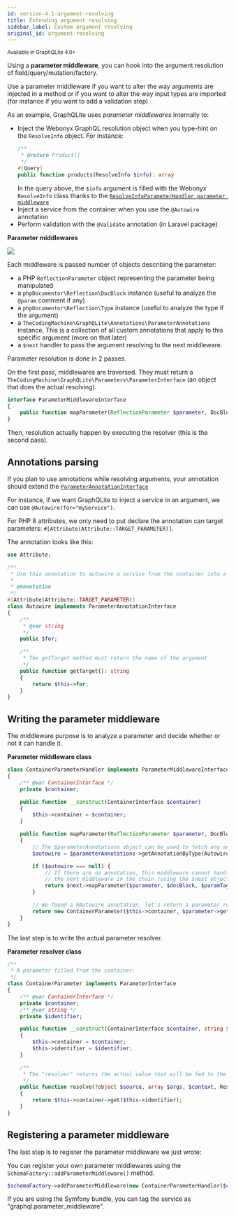 ```yaml
---
id: version-4.1-argument-resolving
title: Extending argument resolving
sidebar_label: Custom argument resolving
original_id: argument-resolving
---
```

<small>Available in GraphQLite 4.0+</small>

Using a **parameter middleware**, you can hook into the argument resolution of field/query/mutation/factory.

<div class="alert alert-info">Use a parameter middleware if you want to alter the way arguments are injected  in a method 
or if you want to alter the way input types are imported (for instance if you want to add a validation step)</div>

As an example, GraphQLite uses *parameter middlewares* internally to:

- Inject the Webonyx GraphQL resolution object when you type-hint on the `ResolveInfo` object. For instance:
  ```php
  /**
   * @return Product[]
   */
  #[Query]
  public function products(ResolveInfo $info): array  
  ```
  In the query above, the `$info` argument is filled with the Webonyx `ResolveInfo` class thanks to the 
  [`ResolveInfoParameterHandler parameter middleware`](https://github.com/thecodingmachine/graphqlite/blob/master/src/Mappers/Parameters/ResolveInfoParameterHandler.php)
- Inject a service from the container when you use the `@Autowire` annotation
- Perform validation with the `@Validate` annotation (in Laravel package)

<!-- https://docs.google.com/drawings/d/10zHfWdbvEab6_dyQBcM68_I_bXQkZtO5ePqt4jdDlk8/edit?usp=sharing -->

**Parameter middlewares**

![](assets/parameter_middleware.svg)

Each middleware is passed number of objects describing the parameter:

- a PHP `ReflectionParameter` object representing the parameter being manipulated
- a `phpDocumentor\Reflection\DocBlock` instance (useful to analyze the `@param` comment if any)
- a `phpDocumentor\Reflection\Type` instance (useful to analyze the type if the argument)
- a `TheCodingMachine\GraphQLite\Annotations\ParameterAnnotations` instance. This is a collection of all custom annotations that apply to this specific argument (more on that later)
- a `$next` handler to pass the argument resolving to the next middleware.

Parameter resolution is done in 2 passes.

On the first pass, middlewares are traversed. They must return a `TheCodingMachine\GraphQLite\Parameters\ParameterInterface` (an object that does the actual resolving).

```php
interface ParameterMiddlewareInterface
{
    public function mapParameter(ReflectionParameter $parameter, DocBlock $docBlock, ?Type $paramTagType, ParameterAnnotations $parameterAnnotations, ParameterHandlerInterface $next): ParameterInterface;
}
```

Then, resolution actually happen by executing the resolver (this is the second pass).

## Annotations parsing

If you plan to use annotations while resolving arguments, your annotation should extend the [`ParameterAnnotationInterface`](https://github.com/thecodingmachine/graphqlite/blob/master/src/Annotations/ParameterAnnotationInterface.php)

For instance, if we want GraphQLite to inject a service in an argument, we can use `@Autowire(for="myService")`.

For PHP 8 attributes, we only need to put declare the annotation can target parameters: `#[Attribute(Attribute::TARGET_PARAMETER)]`.

The annotation looks like this:

```php
use Attribute;

/**
 * Use this annotation to autowire a service from the container into a given parameter of a field/query/mutation.
 *
 * @Annotation
 */
#[Attribute(Attribute::TARGET_PARAMETER)]
class Autowire implements ParameterAnnotationInterface
{
    /**
     * @var string
     */
    public $for;

    /**
     * The getTarget method must return the name of the argument
     */
    public function getTarget(): string
    {
        return $this->for;
    }
}
```

## Writing the parameter middleware

The middleware purpose is to analyze a parameter and decide whether or not it can handle it.

**Parameter middleware class**
```php
class ContainerParameterHandler implements ParameterMiddlewareInterface
{
    /** @var ContainerInterface */
    private $container;

    public function __construct(ContainerInterface $container)
    {
        $this->container = $container;
    }

    public function mapParameter(ReflectionParameter $parameter, DocBlock $docBlock, ?Type $paramTagType, ParameterAnnotations $parameterAnnotations, ParameterHandlerInterface $next): ParameterInterface
    {
        // The $parameterAnnotations object can be used to fetch any annotation implementing ParameterAnnotationInterface
        $autowire = $parameterAnnotations->getAnnotationByType(Autowire::class);

        if ($autowire === null) {
            // If there are no annotation, this middleware cannot handle the parameter. Let's ask
            // the next middleware in the chain (using the $next object)
            return $next->mapParameter($parameter, $docBlock, $paramTagType, $parameterAnnotations);
        }

        // We found a @Autowire annotation, let's return a parameter resolver.
        return new ContainerParameter($this->container, $parameter->getType());
    }
}
```

The last step is to write the actual parameter resolver.

**Parameter resolver class**
```php
/**
 * A parameter filled from the container.
 */
class ContainerParameter implements ParameterInterface
{
    /** @var ContainerInterface */
    private $container;
    /** @var string */
    private $identifier;

    public function __construct(ContainerInterface $container, string $identifier)
    {
        $this->container = $container;
        $this->identifier = $identifier;
    }

    /**
     * The "resolver" returns the actual value that will be fed to the function.
     */
    public function resolve(?object $source, array $args, $context, ResolveInfo $info)
    {
        return $this->container->get($this->identifier);
    }
}
```

## Registering a parameter middleware

The last step is to register the parameter middleware we just wrote:

You can register your own parameter middlewares using the `SchemaFactory::addParameterMiddleware()` method.

```php
$schemaFactory->addParameterMiddleware(new ContainerParameterHandler($container));
```
 
If you are using the Symfony bundle, you can tag the service as "graphql.parameter_middleware".
